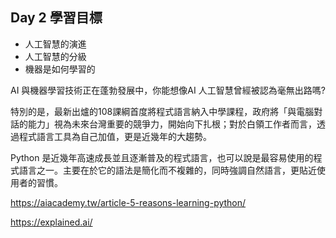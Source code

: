 


## Day 2 學習目標
- 人工智慧的演進
- 人工智慧的分級
- 機器是如何學習的



AI 與機器學習技術正在蓬勃發展中，你能想像AI 人工智慧曾經被認為毫無出路嗎?

特別的是，最新出爐的108課綱首度將程式語言納入中學課程，政府將「與電腦對話的能力」視為未來台灣重要的競爭力，開始向下扎根；對於白領工作者而言，透過程式語言工具為自己加值，更是近幾年的大趨勢。

Python 是近幾年高速成長並且逐漸普及的程式語言，也可以說是最容易使用的程式語言之一。主要在於它的語法是簡化而不複雜的，同時強調自然語言，更貼近使用者的習慣。

https://aiacademy.tw/article-5-reasons-learning-python/




https://explained.ai/